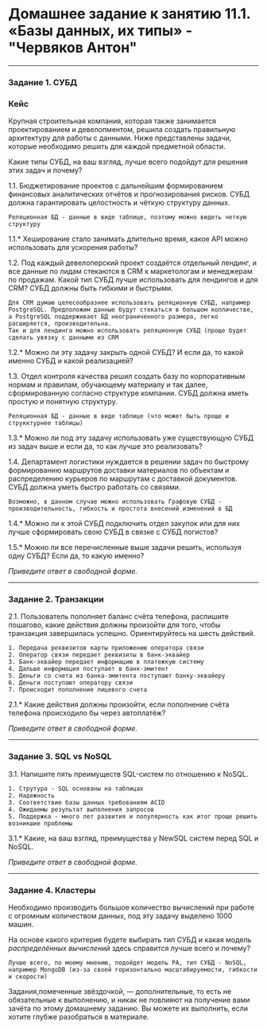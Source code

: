 # Домашнее задание к занятию 11.1. «Базы данных, их типы» - "Червяков Антон"

---

### Задание 1. СУБД

### Кейс
Крупная строительная компания, которая также занимается проектированием и девелопментом, решила создать 
правильную архитектуру для работы с данными. Ниже представлены задачи, которые необходимо решить для
каждой предметной области. 

Какие типы СУБД, на ваш взгляд, лучше всего подойдут для решения этих задач и почему? 
 
1.1. Бюджетирование проектов с дальнейшим формированием финансовых аналитических отчётов и прогнозирования рисков.
СУБД должна гарантировать целостность и чёткую структуру данных.
```
Реляционная БД - данные в виде таблице, поэтому можно видеть четкую структуру
```

1.1.* Хеширование стало занимать длительно время, какое API можно использовать для ускорения работы? 

1.2. Под каждый девелоперский проект создаётся отдельный лендинг, и все данные по лидам стекаются в CRM к 
маркетологам и менеджерам по продажам. Какой тип СУБД лучше использовать для лендингов и для CRM? 
СУБД должны быть гибкими и быстрыми.

```
Для CRM думаю целесообразнее использовать реляционную СУБД, например PostgreSQL. Предположим данные будут стекаться в большом колличестве, а PostgreSQL поддерживает БД неограниченного размера, легко расширяется, производительна. 
Так и для лендинга можно использовать реляционную СУБД (проще будет сделать увязку с данными из CRM

```

1.2.* Можно ли эту задачу закрыть одной СУБД? И если да, то какой именно СУБД и какой реализацией?

1.3. Отдел контроля качества решил создать базу по корпоративным нормам и правилам, обучающему материалу 
и так далее, сформированную согласно структуре компании. СУБД должна иметь простую и понятную структуру.

```
Реляционная БД - данные в виде таблице (что может быть проще и струкктурнее таблицы)
```

1.3.* Можно ли под эту задачу использовать уже существующую СУБД из задач выше и если да, то как лучше это 
реализовать?

1.4. Департамент логистики нуждается в решении задач по быстрому формированию маршрутов доставки материалов 
по объектам и распределению курьеров по маршрутам с доставкой документов. СУБД должна уметь быстро работать
со связями.

```
Возможно, в данном случае можно использовать Графовую СУБД - производительность, гибкость и простота внесений изменений в БД 
```

1.4.* Можно ли к этой СУБД подключить отдел закупок или для них лучше сформировать свою СУБД в связке с СУБД 
логистов?

1.5.* Можно ли все перечисленные выше задачи решить, используя одну СУБД? Если да, то какую именно?

*Приведите ответ в свободной форме.*

---

### Задание 2. Транзакции

2.1. Пользователь пополняет баланс счёта телефона, распишите пошагово, какие действия должны произойти для того, чтобы 
транзакция завершилась успешно. Ориентируйтесь на шесть действий.

```
1. Передача реквизитов карты приложению оператора связи
2. Оператор связи передает реквизиты в банк-эквайер
3. Банк-эквайер передает информацию в платежкую систему
4. Дальше информация поступает в банк-эмитент
5. Деньги со счета из банка-эмитента поступают банку-эквайеру
6. Деньги поступают оператору связи
7. Происходит пополнение лицевого счета
```
2.1.* Какие действия должны произойти, если пополнение счёта телефона происходило бы через автоплатёж?

*Приведите ответ в свободной форме.*

---

### Задание 3. SQL vs NoSQL

3.1. Напишите пять преимуществ SQL-систем по отношению к NoSQL.

```
1. Струтура - SQL основаны на таблицах
2. Надежность 
3. Соответствие базы данных требованиям ACID
4. Ожидаемы результат выполнения запросов
5. Поддержка - много лет развития и популярность как итог проще решить возникшие проблемы

```

3.1.* Какие, на ваш взгляд, преимущества у NewSQL систем перед SQL и NoSQL.

*Приведите ответ в свободной форме.*

---

### Задание 4. Кластеры

Необходимо производить большое количество вычислений при работе с огромным количеством данных, под эту задачу 
выделено 1000 машин. 

На основе какого критерия будете выбирать тип СУБД и какая модель *распределённых вычислений* 
здесь справится лучше всего и почему?

```
Лучше всего, по моему мнению, подойдет модель РА, тип СУБД - NoSQL, например MongoDB (из-за своей горизонтально масштабируемости, гибкости и скорости)
```

 Задания,помеченные звёздочкой, — дополнительные, то есть не обязательные к выполнению, и никак не повлияют на получение вами зачёта по этому домашнему заданию. Вы можете их выполнить, если хотите глубже разобраться в материале.
